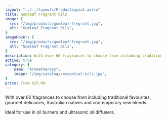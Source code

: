 ```yaml
---
layout: "../../layouts/ProductLayout.astro"
title: Gumleaf Fragrant Oils
image: {
  src: "/img/products/gumleaf-fregrant.jpg",
  alt: "Gumleaf Fragrant Oils",
}
imageHover: {
  src: "/img/products/gumleaf-fregrant.jpg",
  alt: "Gumleaf Fragrant Oils",
}
description: With over 60 fragrances to choose from including traditional favourites, gourmet delicacies, Australian natives and contemporary new blends.
active: true
category: {
    name: "Aromatherapy",
    image: "/img/catalogs/essential-oils.jpg",
}
price: from $15.00
---
```


With over 60 fragrances to choose from including traditional favourites, gourmet delicacies, Australian natives and contemporary new blends.

Ideal for use in oil burners and ultrasonic oil diffusers.